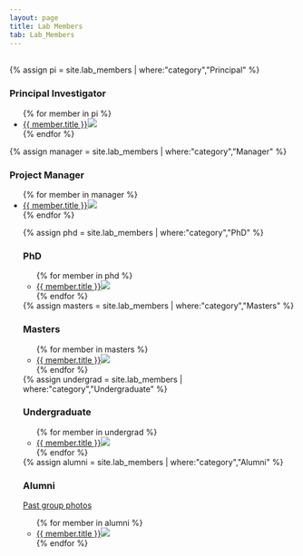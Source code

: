 ```yaml
---
layout: page
title: Lab Members
tab: Lab_Members
---
```

<br>
{% assign pi = site.lab_members | where:"category","Principal" %}
<h3 class="people-title"> Principal Investigator </h3>
<ul class="member-list">
{% for member in pi %}
  <li><a href='{{ member.url }}'>{{ member.title }}</a><a href='{{ member.url }}'><img class="member_photo_list" src="{{ site.baseurl }}/assets/lab_members/thumbnail/{{ member.photo }}" /></a></li>
{% endfor %}
</ul>
{% assign manager = site.lab_members | where:"category","Manager" %}
<h3 class="people-title"> Project Manager </h3>
<ul class="member-list">
{% for member in manager %}
  <li><a href='{{ member.url }}'>{{ member.title }}</a><a href='{{ member.url }}'><img class="member_photo_list" src="{{ site.baseurl }}/assets/lab_members/thumbnail/{{ member.photo }}" /></a></li>
{% endfor %}

<!-- we have no postdocs right now -->
<!-- </ul>
{% assign postdoc = site.lab_members | where:"category","Postdoc" %}
<h3 class="people-title"> Postdoctoral Researchers </h3>
<ul class="member-list">
{% for member in postdoc %}
  <li><a href='{{ member.url }}'>{{ member.title }}</a><a href='{{ member.url }}'><img class="member_photo_list" src="{{ site.baseurl }}/assets/lab_members/thumbnail/{{ member.photo }}" /></a></li>
{% endfor %}
</ul> -->
{% assign phd = site.lab_members | where:"category","PhD" %}
<h3 class="people-title"> PhD </h3>
<ul class="member-list">
{% for member in phd %}
  <li><a href='{{ member.url }}'>{{ member.title }}</a><a href='{{ member.url }}'><img class="member_photo_list" src="{{ site.baseurl }}/assets/lab_members/thumbnail/{{ member.photo }}" /></a></li>
{% endfor %}
</ul>
{% assign masters = site.lab_members | where:"category","Masters" %}
<h3 class="people-title"> Masters </h3>
<ul class="member-list">
{% for member in masters %}
  <li><a href='{{ member.url }}'>{{ member.title }}</a><a href='{{ member.url }}'><img class="member_photo_list" src="{{ site.baseurl }}/assets/lab_members/thumbnail/{{ member.photo }}" /></a></li>
{% endfor %}
</ul>
{% assign undergrad = site.lab_members | where:"category","Undergraduate" %}
<h3 class="people-title"> Undergraduate </h3>
<ul class="member-list">
{% for member in undergrad %}
  <li><a href='{{ member.url }}'>{{ member.title }}</a><a href='{{ member.url }}'><img class="member_photo_list" src="{{ site.baseurl }}/assets/lab_members/thumbnail/{{ member.photo }}" /></a></li>
{% endfor %}
</ul>
{% assign alumni = site.lab_members | where:"category","Alumni" %}
<h3 class="people-title"> Alumni </h3>
<a href="https://ddmal.music.mcgill.ca/people/">Past group photos</a>
<ul class="member-list">
{% for member in alumni %}
  <li><a href='{{ member.url }}'>{{ member.title }}</a><a href='{{ member.url }}'><img class="member_photo_list" src="{{ site.baseurl }}/assets/lab_members/thumbnail/{{ member.photo }}" /></a></li>
{% endfor %}
</ul>
